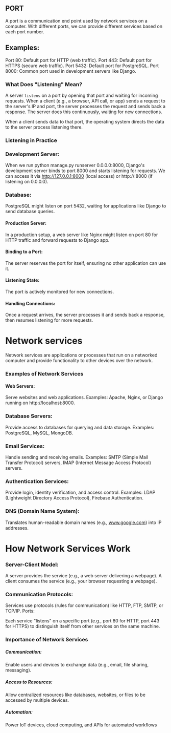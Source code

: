 ## PORT

A port is a communication end point used by network services on a computer.
With different ports, we can provide different services based on each port number.

## Examples:

Port 80: Default port for HTTP (web traffic).
Port 443: Default port for HTTPS (secure web traffic).
Port 5432: Default port for PostgreSQL.
Port 8000: Common port used in development servers like Django.

### What Does "Listening" Mean?

A server `listens` on a port by opening that port and waiting for incoming requests.
When a client (e.g., a browser, API call, or app) sends a request to the server's IP and port, the server processes the request and sends back a response.
The server does this continuously, waiting for new connections.

When a client sends data to that port, the operating system directs the data to the server process listening there.

### Listening in Practice

### Development Server:

When we run python manage.py runserver 0.0.0.0:8000, Django's development server binds to port 8000 and starts listening for requests.
We can access it via http://127.0.0.1:8000 (local access) or http://<our-ip>:8000 (if listening on 0.0.0.0).

### Database:

PostgreSQL might listen on port 5432, waiting for applications like Django to send database queries.

#### Production Server:

In a production setup, a web server like Nginx might listen on port 80 for HTTP traffic and forward requests to Django app.

#### Binding to a Port:

The server reserves the port for itself, ensuring no other application can use it.

#### Listening State:

The port is actively monitored for new connections.

#### Handling Connections:

Once a request arrives, the server processes it and sends back a response, then resumes listening for more requests.

# Network services

Network services are applications or processes that run on a networked computer and provide functionality to other devices over the network.

### Examples of Network Services

#### Web Servers:

Serve websites and web applications.
Examples: Apache, Nginx, or Django running on http://localhost:8000.

### Database Servers:

Provide access to databases for querying and data storage.
Examples: PostgreSQL, MySQL, MongoDB.

### Email Services:

Handle sending and receiving emails.
Examples: SMTP (Simple Mail Transfer Protocol) servers, IMAP (Internet Message Access Protocol) servers.

### Authentication Services:

Provide login, identity verification, and access control.
Examples: LDAP (Lightweight Directory Access Protocol), Firebase Authentication.

### DNS (Domain Name System):

Translates human-readable domain names (e.g., www.google.com) into IP addresses.

# How Network Services Work

### Server-Client Model:

A server provides the service (e.g., a web server delivering a webpage).
A client consumes the service (e.g., your browser requesting a webpage).

### Communication Protocols:

Services use protocols (rules for communication) like HTTP, FTP, SMTP, or TCP/IP.
Ports:

Each service "listens" on a specific port (e.g., port 80 for HTTP, port 443 for HTTPS) to distinguish itself from other services on the same machine.

### Importance of Network Services

##### Communication:

Enable users and devices to exchange data (e.g., email, file sharing, messaging).

##### Access to Resources:

Allow centralized resources like databases, websites, or files to be accessed by multiple devices.

##### Automation:

Power IoT devices, cloud computing, and APIs for automated workflows
